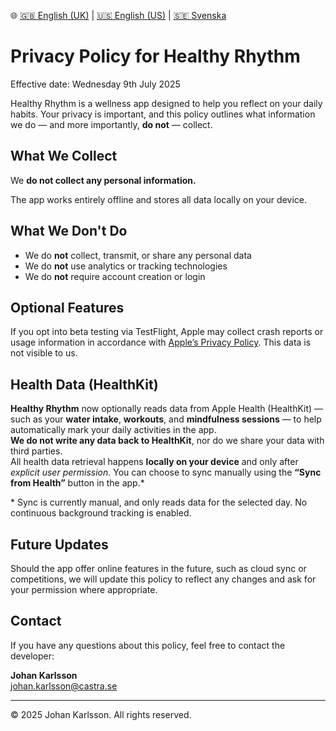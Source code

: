 🌐 [🇬🇧 English (UK)](./index.md) | [🇺🇸 English (US)](./index-us.md) | [🇸🇪 Svenska](./index-sv.md)

# Privacy Policy for Healthy Rhythm

Effective date: Wednesday 9th July 2025

Healthy Rhythm is a wellness app designed to help you reflect on your daily habits. Your privacy is important, and this policy outlines what information we do — and more importantly, **do not** — collect.

## What We Collect

We **do not collect any personal information.**

The app works entirely offline and stores all data locally on your device.

## What We Don't Do

- We do **not** collect, transmit, or share any personal data
- We do **not** use analytics or tracking technologies
- We do **not** require account creation or login

## Optional Features

If you opt into beta testing via TestFlight, Apple may collect crash reports or usage information in accordance with [Apple’s Privacy Policy](https://www.apple.com/legal/privacy/en-ww/). This data is not visible to us.

## Health Data (HealthKit)

**Healthy Rhythm** now optionally reads data from Apple Health (HealthKit) — such as your **water intake**, **workouts**, and **mindfulness sessions** — to help automatically mark your daily activities in the app.  
**We do not write any data back to HealthKit**, nor do we share your data with third parties.  
All health data retrieval happens **locally on your device** and only after *explicit user permission*. You can choose to sync manually using the **“Sync from Health”** button in the app.*

\* Sync is currently manual, and only reads data for the selected day. No continuous background tracking is enabled.

## Future Updates

Should the app offer online features in the future, such as cloud sync or competitions, we will update this policy to reflect any changes and ask for your permission where appropriate.

## Contact

If you have any questions about this policy, feel free to contact the developer:

**Johan Karlsson**  
[johan.karlsson@castra.se](mailto:johan.karlsson@castra.se)

---

© 2025 Johan Karlsson. All rights reserved.


